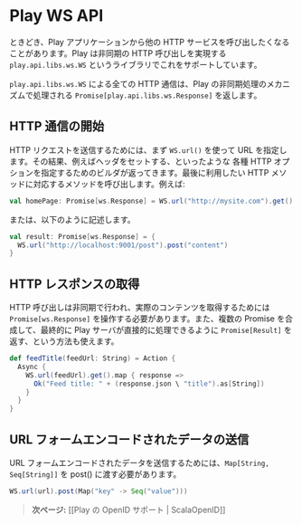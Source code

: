 <!-- translated -->
<!--
# The Play WS API
-->
# Play WS API

<!--
Sometimes we would like to call other HTTP services from within a Play application. Play supports this via its `play.api.libs.ws.WS` library, which provides a way to make asynchronous HTTP calls.
-->
ときどき、Play アプリケーションから他の HTTP サービスを呼び出したくなることがあります。Play は非同期の HTTP 呼び出しを実現する `play.api.libs.ws.WS` というライブラリでこれをサポートしています。

<!--
Any calls made by `play.api.libs.ws.WS` should return a `Promise[play.api.libs.ws.Response]` which we can later handle with Play’s asynchronous mechanisms.
-->
`play.api.libs.ws.WS` による全ての HTTP 通信は、Play の非同期処理のメカニズムで処理される `Promise[play.api.libs.ws.Response]` を返します。

<!--
## Making an HTTP call
-->
## HTTP 通信の開始

<!--
To send an HTTP request you start with `WS.url()` to specify the URL. Then you get a builder that you can use to specify various HTTP options, such as setting headers. You end by calling a final method corresponding to the HTTP method you want to use. For example:
-->
HTTP リクエストを送信するためには、まず `WS.url()` を使って URL を指定します。その結果、例えばヘッダをセットする、といったような 各種 HTTP オプションを指定するためのビルダが返ってきます。最後に利用したい HTTP メソッドに対応するメソッドを呼び出します。例えば:

```scala
val homePage: Promise[ws.Response] = WS.url("http://mysite.com").get()
```

<!--
Or:
-->
または、以下のように記述します。

```scala
val result: Promise[ws.Response] = {
  WS.url("http://localhost:9001/post").post("content")
}
```

<!--
## Retrieving the HTTP response result
-->
## HTTP レスポンスの取得

<!--
The call is asynchronous and you need to manipulate it as a `Promise[ws.Response]` to get the actual content. You can compose several promises and end with a `Promise[Result]` that can be handled directly by the Play server:
-->
HTTP 呼び出しは非同期で行われ、実際のコンテンツを取得するためには `Promise[ws.Response]` を操作する必要があります。また、複数の Promise を合成して、最終的に Play サーバが直接的に処理できるように `Promise[Result]`  を返す、という方法も使えます。

```scala
def feedTitle(feedUrl: String) = Action {
  Async {
    WS.url(feedUrl).get().map { response =>
      Ok("Feed title: " + (response.json \ "title").as[String])
    }
  }  
}
```

<!--
## Post url-form-encoded data
-->
## URL フォームエンコードされたデータの送信

<!--
To post url-form-encoded data a `Map[String, Seq[String]]` needs to be passed into post()
-->
URL フォームエンコードされたデータを送信するためには、`Map[String, Seq[String]]` を post() に渡す必要があります。

```scala
WS.url(url).post(Map("key" -> Seq("value")))
```
<!--
> **Next:** [[OpenID Support in Play | ScalaOpenID]]
-->
> **次ページ:** [[Play の OpenID サポート | ScalaOpenID]]